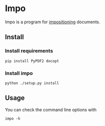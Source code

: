 Impo
=====
Impo is a program for [impositioning](https://en.wikipedia.org/wiki/Imposition) documents.

Install
-------

### Install requirements

```
pip install PyPDF2 docopt
```

### Install impo

```
python ./setup.py install
```

Usage
-----
You can check the command line options with

```
impo -h
```
